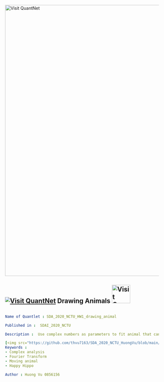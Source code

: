 [<img src="https://github.com/QuantLet/Styleguide-and-FAQ/blob/master/pictures/banner.png" width="888" alt="Visit QuantNet">](http://quantlet.de/)

## [<img src="https://github.com/QuantLet/Styleguide-and-FAQ/blob/master/pictures/qloqo.png" alt="Visit QuantNet">](http://quantlet.de/) **Drawing Animals** [<img src="https://github.com/QuantLet/Styleguide-and-FAQ/blob/master/pictures/QN2.png" width="60" alt="Visit QuantNet 2.0">](http://quantlet.de/)

```yaml

Name of Quantlet : SDA_2020_NCTU_HW1_drawing_animal

Published in :  SDAI_2020_NCTU

Description :  Use complex numbers as parameters to fit animal that can move. I choose to draw a Happy Hippo that can move his nose and output the results as .mp4 file.

[<img src="https://github.com/thvu7163/SDA_2020_NCTU_HuongVu/blob/main/HW1/happyhippo.png" width="888">]
Keywords : 
- Complex analysis
- Fourier Transform
- Moving animal
- Happy Hippo

Author : Huong Vu 0856156

